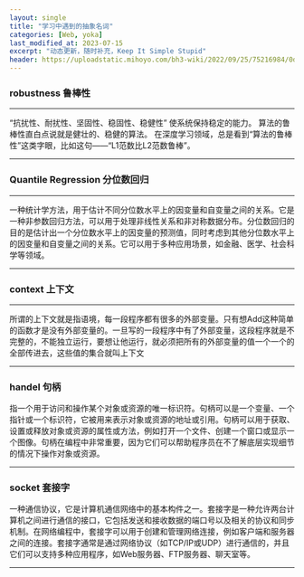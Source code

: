 ```yaml
---
layout: single
title: "学习中遇到的抽象名词"
categories: [Web, yoka]
last_modified_at: 2023-07-15
excerpt: "动态更新，随时补充，Keep It Simple Stupid"
header: https://uploadstatic.mihoyo.com/bh3-wiki/2022/09/25/75216984/0db376d4abb81983b2b1d654ea1ac3f4_8090721749137049258.png
---
```


### robustness 鲁棒性

---

“抗扰性、耐扰性、坚固性、稳固性、稳健性” 使系统保持稳定的能力。
算法的鲁棒性直白点说就是健壮的、稳健的算法。
在深度学习领域，总是看到“算法的鲁棒性”这类字眼，比如这句——“L1范数比L2范数鲁棒”。

---
### Quantile Regression 分位数回归

---
一种统计学方法，用于估计不同分位数水平上的因变量和自变量之间的关系。它是一种非参数回归方法，可以用于处理非线性关系和非对称数据分布。分位数回归的目的是估计出一个分位数水平上的因变量的预测值，同时考虑到其他分位数水平上的因变量和自变量之间的关系。它可以用于多种应用场景，如金融、医学、社会科学等领域。

---
### context 上下文

---
所谓的上下文就是指语境，每一段程序都有很多的外部变量。只有想Add这种简单的函数才是没有外部变量的。一旦写的一段程序中有了外部变量，这段程序就是不完整的，不能独立运行，要想让他运行，就必须把所有的外部变量的值一个一个的全部传进去，这些值的集合就叫上下文

---
### handel 句柄

指一个用于访问和操作某个对象或资源的唯一标识符。句柄可以是一个变量、一个指针或一个标识符，它被用来表示对象或资源的地址或引用。句柄可以用于获取、设置或释放对象或资源的属性或方法，例如打开一个文件、创建一个窗口或显示一个图像。句柄在编程中非常重要，因为它们可以帮助程序员在不了解底层实现细节的情况下操作对象或资源。

---
### socket 套接字

一种通信协议，它是计算机通信网络中的基本构件之一。套接字是一种允许两台计算机之间进行通信的接口，它包括发送和接收数据的端口号以及相关的协议和同步机制。在网络编程中，套接字可以用于创建和管理网络连接，例如客户端和服务器之间的连接。套接字通常是通过网络协议（如TCP/IP或UDP）进行通信的，并且它们可以支持多种应用程序，如Web服务器、FTP服务器、聊天室等。

---

